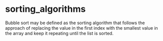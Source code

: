 # sorting_algorithms
 Bubble sort may be defined as the sorting algorithm that follows the approach of replacing the value in the first index with the smallest value in the array and keep it repeating until the list is sorted.
